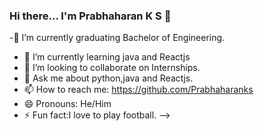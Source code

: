 ### Hi there... I'm Prabhaharan K S 👋

-🔭 I’m currently graduating Bachelor of Engineering.
- 🌱 I’m currently learning java and Reactjs
- 👯 I’m looking to collaborate on Internships.
- 💬 Ask me about python,java and Reactjs.
- 📫 How to reach me: https://github.com/Prabhaharanks
- 😄 Pronouns: He/Him
- ⚡ Fun fact:I love to play football. 
-->
